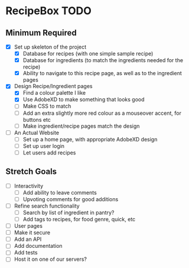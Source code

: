 # RecipeBox TODO

## Minimum Required

- [X] Set up skeleton of the project
    - [X] Database for recipes (with one simple sample recipe)
    - [X] Database for ingredients (to match the ingredients needed for the recipe)
    - [X] Ability to navigate to this recipe page, as well as to the ingredient pages
- [X] Design Recipe/Ingredient pages
    - [X] Find a colour palette I like
    - [X] Use AdobeXD to make something that looks good
    - [ ] Make CSS to match
    - [ ] Add an extra slightly more red colour as a mouseover accent, for buttons etc
    - [ ] Make ingredient/recipe pages match the design
- [ ] An Actual Website
    - [ ] Set up a home page, with appropriate AdobeXD design  
    - [ ] Set up user login
    - [ ] Let users add recipes

## Stretch Goals
- [ ] Interactivity
    - [ ] Add ability to leave comments
    - [ ] Upvoting comments for good additions
- [ ] Refine search functionality
    - [ ] Search by list of ingredient in pantry?
    - [ ] Add tags to recipes, for food genre, quick, etc
- [ ] User pages
- [ ] Make it secure
- [ ] Add an API
- [ ] Add documentation
- [ ] Add tests
- [ ] Host it on one of our servers?
